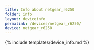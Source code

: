 ```yaml
---
title: Info about netgear_r6250
folder: info
layout: deviceinfo
permalink: /devices/netgear_r6250/
device: netgear_r6250
---
```

{% include templates/device_info.md %}
